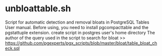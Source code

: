 # unbloattable.sh
Script for automatic detection and removal bloats in PostgreSQL Tables
User manual. Before using, you need to install pgcompacttable and the pgstattuple extension. create script in postgres user's home directory
The author of the query used in the script to search for bloat >> https://github.com/pgexperts/pgx_scripts/blob/master/bloat/table_bloat_check.sql
